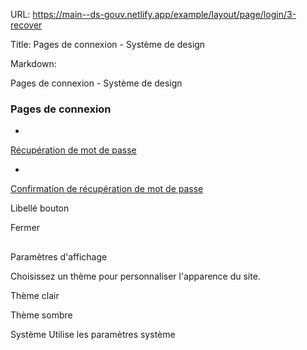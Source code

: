 URL:
https://main--ds-gouv.netlify.app/example/layout/page/login/3-recover

Title:
Pages de connexion - Système de design

Markdown:

Pages de connexion - Système de design


### Pages de connexion


-
[Récupération de mot de passe](3a-form)


-
[Confirmation de récupération de mot de passe](3b-confirmation)


Libellé bouton


Fermer


##
Paramètres d'affichage


Choisissez un thème pour personnaliser l'apparence du site.


Thème clair


Thème sombre


Système
Utilise les paramètres système

